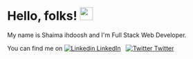 # Hello, folks! <img src="https://raw.githubusercontent.com/MartinHeinz/MartinHeinz/master/wave.gif" width="30px">

 My name is Shaima ihdoosh and I'm Full Stack Web Developer.
 
 

<!-- Actual text -->

You can find me on
[![Linkedin](https://i.stack.imgur.com/gVE0j.png) LinkedIn](https://www.linkedin.com/shaimaihdoosh/)
&nbsp;
[![Twitter](https://imgur.com/KFs7hRJ) Twitter](https://twitter.com/shaimaihdoosh)
